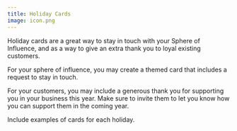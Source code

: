 ```yaml
---
title: Holiday Cards
image: icon.png
---
```


Holiday cards are a great way to stay in touch with your Sphere of Influence, and as a way to give an extra thank you to loyal existing customers.

For your sphere of influence, you may create a themed card that includes a request to stay in touch.

For your customers, you may include a generous thank you for supporting you in your business this year. Make sure to invite them to let you know how you can support them in the coming year.

<todo>Include examples of cards for each holiday.</todo>
